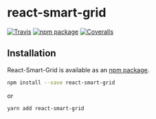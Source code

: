 # react-smart-grid

[![Travis][build-badge]][build]
[![npm package][npm-badge]][npm]
[![Coveralls][coveralls-badge]][coveralls]

[build-badge]: https://img.shields.io/travis/lunochkin/react-smart-grid/master.svg?style=flat-square
[build]: https://travis-ci.org/lunochkin/react-smart-grid

[npm-badge]: https://img.shields.io/npm/v/react-smart-grid.svg?style=flat-square
[npm]: https://www.npmjs.org/package/react-smart-grid

[coveralls-badge]: https://img.shields.io/coveralls/lunochkin/react-smart-grid/master.svg?style=flat-square
[coveralls]: https://coveralls.io/github/lunochkin/react-smart-grid

## Installation

React-Smart-Grid is available as an [npm package]([npm]).

```sh
npm install --save react-smart-grid
```

or

```sh
yarn add react-smart-grid
```
